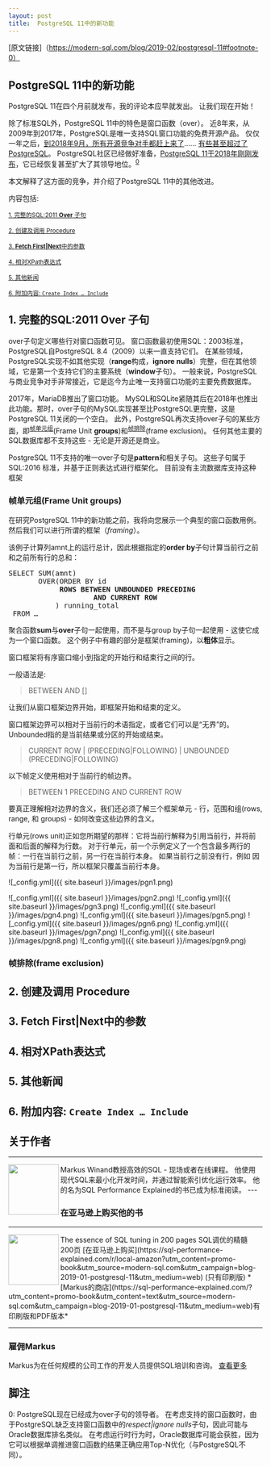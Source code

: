```yaml
---
layout: post
title:  PostgreSQL 11中的新功能
---
```


[原文链接]（https://modern-sql.com/blog/2019-02/postgresql-11#footnote-0）

## PostgreSQL 11中的新功能
PostgreSQL 11在四个月前就发布，我的评论本应早就发出。 让我们现在开始！

除了标准SQL外，PostgreSQL 11中的特色是窗口函数（over）。 
近8年来，从2009年到2017年，PostgreSQL是唯一支持SQL窗口功能的免费开源产品。
仅仅一年之后，[到2018年9月，所有开源竞争对手都赶上来了](https://modern-sql.com/blog/2019-01/sqlite-in-2018#window-functions)......
[有些甚至超过了PostgreSQL](https://modern-sql.com/blog/2018-04/mysql-8.0#window-functions)。
PostgreSQL社区已经做好准备，[PostgreSQL 11于2018年刚刚发布](https://www.postgresql.org/about/news/1894/)，它已经恢复甚至扩大了其领导地位。<sup>[0](#myfootnote0)</sup>

本文解释了这方面的竞争，并介绍了PostgreSQL 11中的其他改进。

内容包括:

<sup>[1. 完整的SQL:2011 **Over** 子句](#titleh1)</sup>

<sup>[2. 创建及调用 Procedure](#titleh2)</sup>

<sup>[3. **Fetch First|Next**中的参数](#titleh3)</sup>

<sup>[4. 相对XPath表达式](#titleh4)</sup>

<sup>[5. 其他新闻](#titleh5)</sup>

<sup>[6. 附加内容: `Create Index … Include`](#titleh6)</sup>


## <a name="titleh1">1. 完整的SQL:2011 **Over** 子句</a>
over子句定义哪些行对窗口函数可见。 窗口函数最初使用SQL：2003标准，PostgreSQL自PostgreSQL 8.4（2009）以来一直支持它们。 在某些领域，PostgreSQL实现不如其他实现（**range**构成，**ignore nulls**）完整，但在其他领域，它是第一个支持它们的主要系统（**window**子句）。 一般来说，PostgreSQL与商业竞争对手非常接近，它是迄今为止唯一支持窗口功能的主要免费数据库。

2017年，MariaDB推出了窗口功能。 MySQL和SQLite紧随其后在2018年也推出此功能。那时，over子句的MySQL实现甚至比PostgreSQL更完整，这是PostgreSQL 11关闭的一个空白。 此外，PostgreSQL再次支持over子句的某些方面，即<sup>[帧单元组](#framunitgroups)</sup>(Frame Unit **groups**)和<sup>[帧排除](#framexclusion)</sup>(frame exclusion)。 任何其他主要的SQL数据库都不支持这些 - 无论是开源还是商业。

PostgreSQL 11不支持的唯一over子句是**pattern**和相关子句。 这些子句属于 SQL:2016 标准，并基于正则表达式进行框架化。 目前没有主流数据库支持这种框架

### <a name="framunitgroups"> 帧单元组(Frame Unit **groups**) </a>
在研究PostgreSQL 11中的新功能之前，我将向您展示一个典型的窗口函数用例。 然后我们可以进行所谓的框架（*framing*）。

该例子计算列amnt上的运行总计，因此根据指定的**order by**子句计算当前行之前和之前所有行的总和：

<pre>
SELECT SUM(amnt)
       OVER(ORDER BY id
            <b>ROWS BETWEEN UNBOUNDED PRECEDING
                    AND CURRENT ROW</b>
           ) running_total
 FROM …
</pre>

聚合函数**sum**与**over**子句一起使用，而不是与group by子句一起使用 - 这使它成为一个窗口函数。 这个例子中有趣的部分是框架(framing)，以**粗体**显示。

窗口框架将有序窗口缩小到指定的开始行和结束行之间的行。

一般语法是:
> <unit> BETWEEN <window frame bound>
>           AND <window frame bound>
> [<frame exclusion>]

让我们从窗口框架边界开始，即框架开始和结束的定义。

窗口框架边界可以相对于当前行的术语指定，或者它们可以是“无界”的。 Unbounded指的是当前结果或分区的开始或结束。
>  CURRENT ROW
>| <distance> (PRECEDING|FOLLOWING)
>| UNBOUNDED  (PRECEDING|FOLLOWING)

以下帧定义使用相对于当前行的帧边界。
><unit> BETWEEN 1 PRECEDING AND CURRENT ROW
  
要真正理解相对边界的含义，我们还必须了解三个框架单元 - 行，范围和组(rows, range, 和 groups) - 如何改变这些边界的含义。

行单元(rows unit)正如您所期望的那样：它将当前行解释为引用当前行，并将前面和后面的<distance>解释为行数。 对于行单元，前一个示例定义了一个包含最多两行的帧：一行在当前行之前，另一行在当前行本身。 如果当前行之前没有行，例如 因为当前行是第一行，所以框架只覆盖当前行本身。
  
![_config.yml]({{ site.baseurl }}/images/pgn1.png)

![_config.yml]({{ site.baseurl }}/images/pgn2.png)
![_config.yml]({{ site.baseurl }}/images/pgn3.png)
![_config.yml]({{ site.baseurl }}/images/pgn4.png)
![_config.yml]({{ site.baseurl }}/images/pgn5.png)
![_config.yml]({{ site.baseurl }}/images/pgn6.png)
![_config.yml]({{ site.baseurl }}/images/pgn7.png)
![_config.yml]({{ site.baseurl }}/images/pgn8.png)
![_config.yml]({{ site.baseurl }}/images/pgn9.png)


### <a name="framexclusion"> 帧排除(frame exclusion) </a>
  
## <a name="titleh2">2. 创建及调用 Procedure</a>

## <a name="titleh3">3. **Fetch First|Next**中的参数</a>

## <a name="titleh4">4. 相对XPath表达式</a>

## <a name="titleh5">5. 其他新闻</a>

## <a name="titleh6">6. 附加内容: `Create Index … Include`</a>

## 关于作者
---
<img align="left" width="100" height="100" src="https://modern-sql.com/static/markuswinand.5Ot1gTRt.jpg">
Markus Winand教授高效的SQL - 现场或者在线课程。 他使用现代SQL来最小化开发时间，并通过智能索引优化运行效率。
他的名为SQL Performance Explained的书已成为标准阅读。
---

### 在亚马逊上购买他的书
---
<img align="left" width="100" height="100" src="https://modern-sql.com/static/9783950307825_w220.d9ybRqoS.jpg">
The essence of SQL tuning in 200 pages
SQL调优的精髓 200页
[在亚马逊上购买](https://sql-performance-explained.com/r/local-amazon?utm_content=promo-book&utm_source=modern-sql.com&utm_campaign=blog-2019-01-postgresql-11&utm_medium=web)
(只有印刷版)
*[Markus的商店](https://sql-performance-explained.com/?utm_content=promo-book&utm_content=text&utm_source=modern-sql.com&utm_campaign=blog-2019-01-postgresql-11&utm_medium=web)有印刷版和PDF版本*

---

### 雇佣Markus
Markus为在任何规模的公司工作的开发人员提供SQL培训和咨询。
[查看更多](https://winand.at/)

## 脚注
<a name="myfootnote0">0</a>: PostgreSQL现在已经成为over子句的领导者。
在考虑支持的窗口函数时，由于PostgreSQL缺乏支持窗口函数中的*respect|ignore nulls*子句，因此可能与Oracle数据库排名类似。
在考虑运行时行为时，Oracle数据库可能会获胜，因为它可以根据单调推进窗口函数的结果正确应用Top-N优化（与PostgreSQL不同）。

